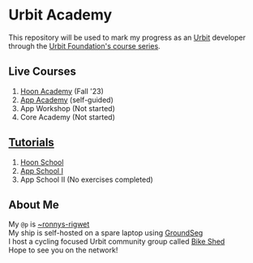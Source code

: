 # Urbit Academy
This repository will be used to mark my progress as an [Urbit](https://urbit.org/) developer through the [Urbit Foundation's course series](https://docs.urbit.org/courses).

## Live Courses
1. [Hoon Academy](./hoon-academy/README.md) (Fall '23)
2. [App Academy](./app-academy/README.md) (self-guided)
3. App Workshop (Not started)
4. Core Academy (Not started)

## [Tutorials](https://docs.urbit.org/courses#tutorials)
1. [Hoon School](./hoon-school/README.md)
2. [App School I](./app-school-i/README.md)
3. App School II (No exercises completed)

## About Me
My `@p` is [~ronnys-rigwet](https://network.urbit.org/~ronnys-rigwet)  
My ship is self-hosted on a spare laptop using [GroundSeg](https://manual.groundseg.app/)  
I host a cycling focused Urbit community group called [Bike Shed](https://join.tlon.io/0v2.0hect.c1lhl.rphm1.qd5e1.tm5pu)  
Hope to see you on the network!
